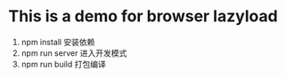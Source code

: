 <h1>This is a demo for browser lazyload</h1>
<ol>
<li>
npm install  安装依赖
</li>

<li>
npm run server  进入开发模式
</li>
<li>
npm run build 打包编译
</li>

</ol>